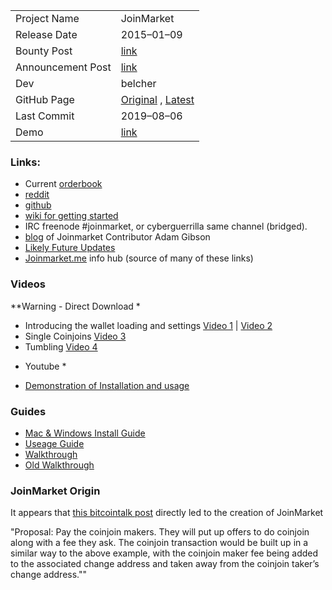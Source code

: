 ﻿|               	| 				|
| ----------- 		| ----------	| 
| Project Name 		| JoinMarket 		|
| Release Date		| 2015–01–09	|
| Bounty Post 		| [link](https://bitcointalk.org/index.php?topic=279249.msg10096777#msg10096777)		|
| Announcement Post | [link](https://bitcointalk.org/index.php?topic=919116.msg10096718)		|
| Dev				| belcher		|
| GitHub Page		| [Original](https://github.com/JoinMarket-Org/joinmarket) , [Latest](https://github.com/JoinMarket-Org/joinmarket-clientserver)		|
| Last Commit		| 2019–08–06	|
| Demo				| [link](https://youtu.be/hwmvZVQ4C4M) | 

### Links:
- Current [orderbook](https://joinmarket.me/ob)
- [reddit](https://www.reddit.com/r/joinmarket)
- [github](https://github.com/JoinMarket-Org)
- [wiki for getting started](https://github.com/JoinMarket-Org/joinmarket/wiki)
- IRC freenode #joinmarket, or cyberguerrilla same channel (bridged).
- [blog](https://joinmarket.me/blog) of Joinmarket Contributor Adam Gibson
- [Likely Future Updates](https://github.com/Joinmarket-Org/joinmarket/issues/693)
- [Joinmarket.me](https://joinmarket.me) info hub (source of many of these links)

### Videos

**Warning - Direct Download *
- Introducing the wallet loading and settings [Video 1](https://joinmarket.me/media/QtWt5.mkv) | [Video 2](https://joinmarket.me/media/QtWt9.mkv)
- Single Coinjoins [Video 3](https://joinmarket.me/media/QtWt10.mkv)
- Tumbling [Video 4](https://joinmarket.me/media/QtWt11.mkv)

* Youtube *
- [Demonstration of Installation and usage](https://youtu.be/hwmvZVQ4C4M)

### Guides
- [Mac & Windows Install Guide](https://github.com/JoinMarket-Org/joinmarket-clientserver/blob/master/docs/INSTALL.md)
- [Useage Guide](https://github.com/JoinMarket-Org/joinmarket-clientserver/blob/master/docs/USAGE.md)
- [Walkthrough](https://github.com/JoinMarket-Org/joinmarket-clientserver/blob/master/docs/JOINMARKET-QT-GUIDE.md)
- [Old Walkthrough](https://github.com/JoinMarket-Org/JMBinary/blob/174cbd8cc6b88afe43ed6a6f9269fb896c67ea10/README.md#walkthrough)

### JoinMarket Origin
It appears that [this bitcointalk post](https://bitcointalk.org/index.php?topic=279249.msg9384411#msg9384411) directly led to the creation of JoinMarket

"Proposal: Pay the coinjoin makers. They will put up offers to do coinjoin along with a fee they ask. The coinjoin transaction would be built up in a similar way to the above example, with the coinjoin maker fee being added to the associated change address and taken away from the coinjoin taker’s change address.""